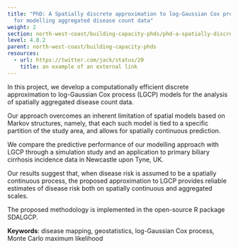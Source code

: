 ```yaml
---
title: "PhD: A Spatially discrete approximation to log-Gaussian Cox processes
  for modelling aggregated disease count data"
weight: 2
section: north-west-coast/building-capacity-phds/phd-a-spatially-discrete-approximation-to-log-gaussian-cox-processes-for-modelling-aggregated-disase-count-data
level: 4.8.2
parent: north-west-coast/building-capacity-phds
resources:
  - url: https://twitter.com/jack/status/20
    title: an example of an external link
---
```


In this project, we develop a computationally efficient discrete approximation to log-Gaussian Cox process (LGCP) models for the analysis of spatially aggregated disease count data.  

Our approach overcomes an inherent limitation of spatial models based on Markov structures, namely, that each such model is tied to a specific partition of the study area, and allows for spatially continuous prediction. 

We compare the predictive performance of our modelling approach with LGCP through a simulation study and an application to primary biliary cirrhosis incidence data in Newcastle upon Tyne, UK.  

Our results suggest that, when disease risk is assumed to be a spatially continuous process, the proposed approximation to LGCP provides reliable estimates of disease risk both on spatially continuous and aggregated scales. 

The proposed methodology is implemented in the open-source R package SDALGCP. 

**Keywords**: disease mapping, geostatistics, log-Gaussian Cox process, Monte Carlo maximum likelihood 

        
